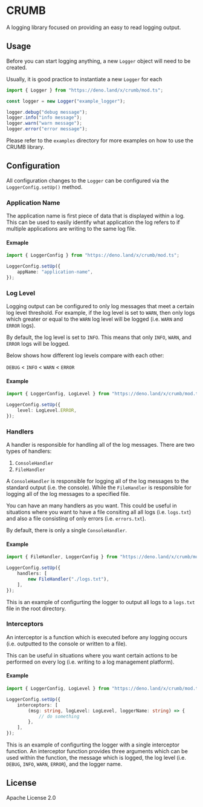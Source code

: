 # CRUMB

A logging library focused on providing an easy to read logging output.

## Usage

Before you can start logging anything, a new `Logger` object will need to be
created.

Usually, it is good practice to instantiate a new `Logger` for each

```typescript
import { Logger } from "https://deno.land/x/crumb/mod.ts";

const logger = new Logger("example_logger");

logger.debug("debug message");
logger.info("info message");
logger.warn("warn message");
logger.error("error message");
```

Please refer to the `examples` directory for more examples on how to use the
CRUMB library.

## Configuration

All configuration changes to the `Logger` can be configured via the
`LoggerConfig.setUp()` method.

### Application Name

The application name is first piece of data that is displayed within a log. This
can be used to easily identify what application the log refers to if multiple
applications are writing to the same log file.

#### Exmaple

```typescript
import { LoggerConfig } from "https://deno.land/x/crumb/mod.ts";

LoggerConfig.setUp({
    appName: "application-name",
});
```

### Log Level

Logging output can be configured to only log messages that meet a certain log
level threshold. For example, if the log level is set to `WARN`, then only logs
which greater or equal to the `WARN` log level will be logged (i.e. `WARN` and
`ERROR` logs).

By default, the log level is set to `INFO`. This means that only `INFO`, `WARN`,
and `ERROR` logs will be logged.

Below shows how different log levels compare with each other:

`DEBUG` < `INFO` < `WARN` < `ERROR`

#### Example

```typescript
import { LoggerConfig, LogLevel } from "https://deno.land/x/crumb/mod.ts";

LoggerConfig.setUp({
    level: LogLevel.ERROR,
});
```

### Handlers

A handler is responsible for handling all of the log messages. There are two
types of handlers:

1. `ConsoleHandler`
2. `FileHandler`

A `ConsoleHandler` is responsible for logging all of the log messages to the
standard output (i.e. the console). While the `FileHandler` is responsible for
logging all of the log messages to a specified file.

You can have an many handlers as you want. This could be useful in situations
where you want to have a file consiting all all logs (i.e. `logs.txt`) and also
a file consisting of only errors (i.e. `errors.txt`).

By default, there is only a single `ConsoleHandler`.

#### Example

```typescript
import { FileHandler, LoggerConfig } from "https://deno.land/x/crumb/mod.ts";

LoggerConfig.setUp({
    handlers: [
        new FileHandler("./logs.txt"),
    ],
});
```

This is an example of configurting the logger to output all logs to a `logs.txt`
file in the root directory.

### Interceptors

An interceptor is a function which is executed before any logging occurs (i.e.
outputted to the console or written to a file).

This can be useful in situations where you want certain actions to be performed
on every log (i.e. writing to a log management platform).

#### Example

```typescript
import { LoggerConfig, LogLevel } from "https://deno.land/x/crumb/mod.ts";

LoggerConfig.setUp({
    interceptors: [
        (msg: string, logLevel: LogLevel, loggerName: string) => {
            // do something
        },
    ],
});
```

This is an example of configurting the logger with a single interceptor
function. An interceptor function provides three arguments which can be used
within the function, the message which is logged, the log level (i.e. `DEBUG`,
`INFO`, `WARN`, `ERROR`), and the logger name.

## License

Apache License 2.0
